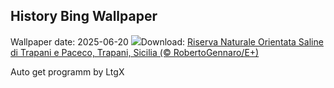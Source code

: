 ## History Bing Wallpaper
Wallpaper date: 2025-06-20
![](https://www.bing.com/th?id=OHR.SaleTrapani_IT-IT6306427374_UHD.jpg&w=1000)Download: [Riserva Naturale Orientata Saline di Trapani e Paceco, Trapani, Sicilia (© RobertoGennaro/E+)](https://www.bing.com/th?id=OHR.SaleTrapani_IT-IT6306427374_UHD.jpg)

Auto get programm by LtgX
